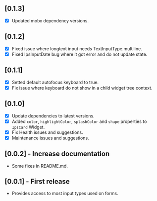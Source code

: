## [0.1.3]  

- [x] Updated mobx dependency versions.

## [0.1.2]  

- [x] Fixed issue where longtext input needs TextInputType.multiline.
- [x] Fixed IpsInputDate bug where it got error and do not update state.

## [0.1.1]  

- [x] Setted default autofocus keyboard to true.
- [x] Fix issue where keyboard do not show in a child widget tree context.

## [0.1.0]  

- [x] Update dependencies to latest versions.
- [x] Added `color`, `highlightColor`, `splashColor` and `shape` properties to `IpsCard` Widget.
- [x] Fix Health issues and suggestions.
- [x] Maintenance issues and suggestions.

## [0.0.2] - Increase documentation

- Some fixes in README.md.

## [0.0.1] - First release

- Provides access to most input types used on forms.